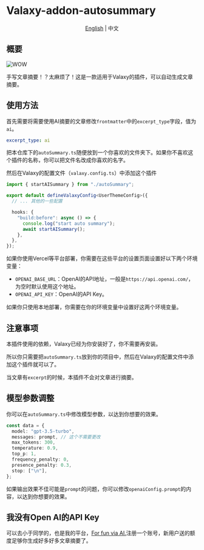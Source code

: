# Valaxy-addon-autosummary

<p align="center"><a href="README.md">English</a> | 中文</p>

## 概要

![WOW](https://source.yby.zone/upload/images/1705667938_o0VGDYLJwTL.png)

手写文章摘要！？太麻烦了！这是一款适用于Valaxy的插件，可以自动生成文章摘要。

## 使用方法

首先需要将需要使用AI摘要的文章修改`frontmatter`中的`excerpt_type`字段，值为`ai`。

```yaml
excerpt_type: ai
```

把本仓库下的`autoSummary.ts`随便放到一个你喜欢的文件夹下。如果你不喜欢这个插件的名称，你可以把文件名改成你喜欢的名字。

然后在Valaxy的配置文件（`valaxy.config.ts`）中添加这个插件
```ts
import { startAISummary } from "./autoSummary";

export default defineValaxyConfig<UserThemeConfig>({
  // ... 其他的一些配置

  hooks: {
    "build:before": async () => {
      console.log("start auto summary");
      await startAISummary();
    },
  },
});
```

如果你使用Vercel等平台部署，你需要在这些平台的设置页面设置好以下两个环境变量：

- `OPENAI_BASE_URL`：OpenAI的API地址，一般是`https://api.openai.com/`，为空时默认使用这个地址。
- `OPENAI_API_KEY`：OpenAI的API Key。

如果你只使用本地部署，你需要在你的环境变量中设置好这两个环境变量。

## 注意事项

本插件使用的依赖，Valaxy已经为你安装好了，你不需要再安装。

所以你只需要把`autoSummary.ts`放到你的项目中，然后在Valaxy的配置文件中添加这个插件就可以了。

当文章有`excerpt`的时候，本插件不会对文章进行摘要。

## 模型参数调整

你可以在`autoSummary.ts`中修改模型参数，以达到你想要的效果。

```ts
const data = {
  model: "gpt-3.5-turbo",
  messages: prompt, // 这个不需要更改
  max_tokens: 300,
  temperature: 0.9,
  top_p: 1,
  frequency_penalty: 0,
  presence_penalty: 0.3,
  stop: ["\n"],
};
```

如果输出效果不佳可能是`prompt`的问题，你可以修改`openaiConfig.prompt`的内容，以达到你想要的效果。


## 我没有Open AI的API Key

可以去小于同学的，也是我的平台，[For fun via AI.](https://ai.coolers.fun/register?aff=Af6f)注册一个账号，新用户送的额度足够你生成好多好多文章摘要了。